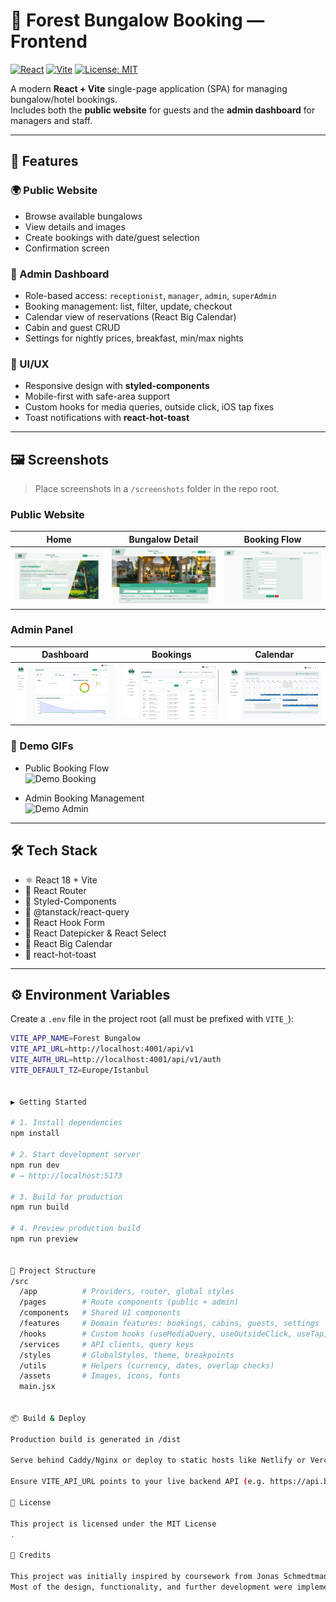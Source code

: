 # 🌲 Forest Bungalow Booking — Frontend

[![React](https://img.shields.io/badge/React-18-61dafb?logo=react&logoColor=white)](https://react.dev/)
[![Vite](https://img.shields.io/badge/Vite-5-646cff?logo=vite&logoColor=yellow)](https://vitejs.dev/)
[![License: MIT](https://img.shields.io/badge/License-MIT-green.svg)](./LICENSE)

A modern **React + Vite** single-page application (SPA) for managing bungalow/hotel bookings.  
Includes both the **public website** for guests and the **admin dashboard** for managers and staff.

---

## 🚀 Features

### 🌍 Public Website

- Browse available bungalows
- View details and images
- Create bookings with date/guest selection
- Confirmation screen

### 🔑 Admin Dashboard

- Role-based access: `receptionist`, `manager`, `admin`, `superAdmin`
- Booking management: list, filter, update, checkout
- Calendar view of reservations (React Big Calendar)
- Cabin and guest CRUD
- Settings for nightly prices, breakfast, min/max nights

### 🎨 UI/UX

- Responsive design with **styled-components**
- Mobile-first with safe-area support
- Custom hooks for media queries, outside click, iOS tap fixes
- Toast notifications with **react-hot-toast**

---

## 🖼️ Screenshots

> Place screenshots in a `/screenshots` folder in the repo root.

### Public Website

| Home                                | Bungalow Detail                         | Booking Flow                              |
| ----------------------------------- | --------------------------------------- | ----------------------------------------- |
| ![Home](./screenshots/web-home.png) | ![Detail](./screenshots/web-detail.png) | ![Booking](./screenshots/web-booking.png) |

### Admin Panel

| Dashboard                                       | Bookings                                      | Calendar                                      |
| ----------------------------------------------- | --------------------------------------------- | --------------------------------------------- |
| ![Dashboard](./screenshots/admin-dashboard.png) | ![Bookings](./screenshots/admin-bookings.png) | ![Calendar](./screenshots/admin-calendar.png) |

### 🎥 Demo GIFs

- Public Booking Flow  
  ![Demo Booking](./screenshots/demo-booking.gif)

- Admin Booking Management  
  ![Demo Admin](./screenshots/demo-admin.gif)

---

## 🛠️ Tech Stack

- ⚛️ React 18 + Vite
- 🧭 React Router
- 💅 Styled-Components
- 🔄 @tanstack/react-query
- 📝 React Hook Form
- 📅 React Datepicker & React Select
- 📆 React Big Calendar
- 🔔 react-hot-toast

---

## ⚙️ Environment Variables

Create a `.env` file in the project root (all must be prefixed with `VITE_`):

```bash
VITE_APP_NAME=Forest Bungalow
VITE_API_URL=http://localhost:4001/api/v1
VITE_AUTH_URL=http://localhost:4001/api/v1/auth
VITE_DEFAULT_TZ=Europe/Istanbul


▶️ Getting Started

# 1. Install dependencies
npm install

# 2. Start development server
npm run dev
# → http://localhost:5173

# 3. Build for production
npm run build

# 4. Preview production build
npm run preview


📂 Project Structure
/src
  /app          # Providers, router, global styles
  /pages        # Route components (public + admin)
  /components   # Shared UI components
  /features     # Domain features: bookings, cabins, guests, settings
  /hooks        # Custom hooks (useMediaQuery, useOutsideClick, useTap, etc.)
  /services     # API clients, query keys
  /styles       # GlobalStyles, theme, breakpoints
  /utils        # Helpers (currency, dates, overlap checks)
  /assets       # Images, icons, fonts
  main.jsx


📦 Build & Deploy

Production build is generated in /dist

Serve behind Caddy/Nginx or deploy to static hosts like Netlify or Vercel

Ensure VITE_API_URL points to your live backend API (e.g. https://api.bungalow.yourdomain.com)

📜 License

This project is licensed under the MIT License
.

📌 Credits

This project was initially inspired by coursework from Jonas Schmedtmann.
Most of the design, functionality, and further development were implemented by Onur Yılmaz.
```
